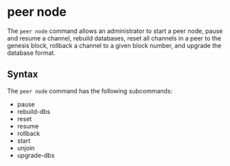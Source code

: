 # peer node

The `peer node` command allows an administrator to start a peer node,
pause and resume a channel, rebuild databases, reset all channels in a peer to the genesis block,
rollback a channel to a given block number, and upgrade the database format.

## Syntax

The `peer node` command has the following subcommands:

  * pause
  * rebuild-dbs
  * reset
  * resume
  * rollback
  * start
  * unjoin
  * upgrade-dbs
